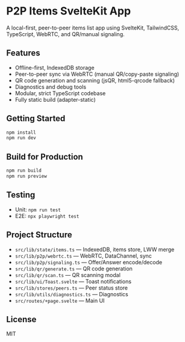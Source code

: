 
# P2P Items SvelteKit App

A local-first, peer-to-peer items list app using SvelteKit, TailwindCSS, TypeScript, WebRTC, and QR/manual signaling.

## Features
- Offline-first, IndexedDB storage
- Peer-to-peer sync via WebRTC (manual QR/copy-paste signaling)
- QR code generation and scanning (jsQR, html5-qrcode fallback)
- Diagnostics and debug tools
- Modular, strict TypeScript codebase
- Fully static build (adapter-static)

## Getting Started

```bash
npm install
npm run dev
```

## Build for Production

```bash
npm run build
npm run preview
```

## Testing

- Unit: `npm run test`
- E2E: `npx playwright test`

## Project Structure

- `src/lib/state/items.ts` — IndexedDB, items store, LWW merge
- `src/lib/p2p/webrtc.ts` — WebRTC, DataChannel, sync
- `src/lib/p2p/signaling.ts` — Offer/Answer encode/decode
- `src/lib/qr/generate.ts` — QR code generation
- `src/lib/qr/scan.ts` — QR scanning modal
- `src/lib/ui/Toast.svelte` — Toast notifications
- `src/lib/stores/peers.ts` — Peer status store
- `src/lib/utils/diagnostics.ts` — Diagnostics
- `src/routes/+page.svelte` — Main UI

## License
MIT
